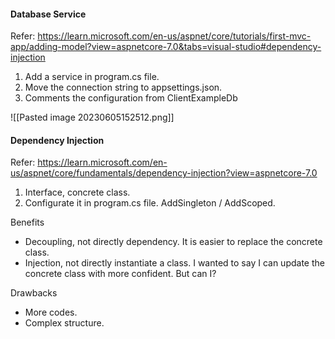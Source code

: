 #### Database Service

Refer: https://learn.microsoft.com/en-us/aspnet/core/tutorials/first-mvc-app/adding-model?view=aspnetcore-7.0&tabs=visual-studio#dependency-injection

1. Add a service in program.cs file.
2. Move the connection string to appsettings.json.
3. Comments the configuration from ClientExampleDb


![[Pasted image 20230605152512.png]]

#### Dependency Injection
Refer: https://learn.microsoft.com/en-us/aspnet/core/fundamentals/dependency-injection?view=aspnetcore-7.0

1. Interface, concrete class.
2. Configurate it in program.cs file. AddSingleton / AddScoped.

Benefits
- Decoupling,  not directly dependency. It is easier to replace the concrete class.
- Injection, not directly instantiate a class. I wanted to say I can update the concrete class with more confident. But can I?

Drawbacks
- More codes.
- Complex structure.